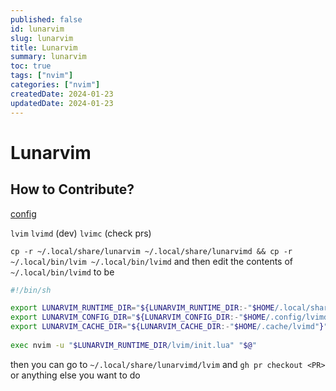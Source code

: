 ```yaml
---
published: false
id: lunarvim
slug: lunarvim
title: Lunarvim
summary: lunarvim
toc: true
tags: ["nvim"]
categories: ["nvim"]
createdDate: 2024-01-23
updatedDate: 2024-01-23
---
```


# Lunarvim

## How to Contribute?
[config](https://discord.com/channels/701530051140780102/704077577920446636/1066076538128306216)

`lvim` `lvimd` (dev) `lvimc` (check prs)

`cp -r ~/.local/share/lunarvim ~/.local/share/lunarvimd && cp -r ~/.local/bin/lvim ~/.local/bin/lvimd` and then edit the contents of `~/.local/bin/lvimd` to be

```bash
#!/bin/sh

export LUNARVIM_RUNTIME_DIR="${LUNARVIM_RUNTIME_DIR:-"$HOME/.local/share/lunarvimd"}"
export LUNARVIM_CONFIG_DIR="${LUNARVIM_CONFIG_DIR:-"$HOME/.config/lvimd"}"
export LUNARVIM_CACHE_DIR="${LUNARVIM_CACHE_DIR:-"$HOME/.cache/lvimd"}"
   
exec nvim -u "$LUNARVIM_RUNTIME_DIR/lvim/init.lua" "$@"
```
   
then you can go to `~/.local/share/lunarvimd/lvim` and `gh pr checkout <PR>` or anything else you want to do
